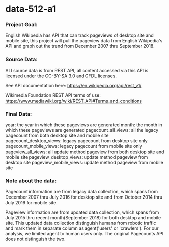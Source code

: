 # data-512-a1

### Project Goal:
English Wikipedia has API that can track pageviews of desktop site and mobile site, this project will pull the pageview data from English Wikipedia's API and graph out the trend from December 2007 thru September 2018.

### Source Data:

ALl source data is from REST API, all content accessed via this API is licensed under the CC-BY-SA 3.0 and GFDL licenses.

See API documentation here: https://en.wikipedia.org/api/rest_v1/

Wikimedia Foundation REST API terms of use: https://www.mediawiki.org/wiki/REST_API#Terms_and_conditions

### Final Data:

year: the year in which these pageviews are generated
month: the month in which these pageviews are generated
pagecount_all_views: all the legacy pagecount from both desktop site and mobile site
pagecount_desktop_views: legacy pagecount from desktop site only
pagecount_mobile_views: legacy pagecount from mobile site only
pageview_all_views: all update method pageview from both desktop site and mobile site
pageview_desktop_views: update method pageview from desktop site
pageview_mobile_views: update method pageview from mobile site

### Note about the data:
Pagecount information are from legacy data collection, which spans from December 2007 thru July 2016 for desktop site and from October 2014 thru July 2016 for mobile site.

Pageview information are from updated data collection, which spans from July 2015 thru recent month(September 2018) for both desktop and mobile site. This updated data collection distinguish humans from robotic traffic and mark them in separate column as agent('users' or 'crawlers'). For our analysis, we limited agent to human users only. The original Pagecounts API does not distinguish the two.
